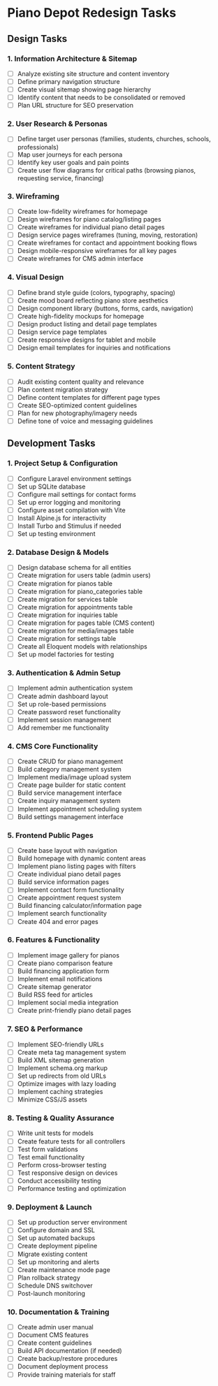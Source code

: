 # Piano Depot Redesign Tasks

## Design Tasks

### 1. Information Architecture & Sitemap
- [ ] Analyze existing site structure and content inventory
- [ ] Define primary navigation structure
- [ ] Create visual sitemap showing page hierarchy
- [ ] Identify content that needs to be consolidated or removed
- [ ] Plan URL structure for SEO preservation

### 2. User Research & Personas
- [ ] Define target user personas (families, students, churches, schools, professionals)
- [ ] Map user journeys for each persona
- [ ] Identify key user goals and pain points
- [ ] Create user flow diagrams for critical paths (browsing pianos, requesting service, financing)

### 3. Wireframing
- [ ] Create low-fidelity wireframes for homepage
- [ ] Design wireframes for piano catalog/listing pages
- [ ] Create wireframes for individual piano detail pages
- [ ] Design service pages wireframes (tuning, moving, restoration)
- [ ] Create wireframes for contact and appointment booking flows
- [ ] Design mobile-responsive wireframes for all key pages
- [ ] Create wireframes for CMS admin interface

### 4. Visual Design
- [ ] Define brand style guide (colors, typography, spacing)
- [ ] Create mood board reflecting piano store aesthetics
- [ ] Design component library (buttons, forms, cards, navigation)
- [ ] Create high-fidelity mockups for homepage
- [ ] Design product listing and detail page templates
- [ ] Design service page templates
- [ ] Create responsive designs for tablet and mobile
- [ ] Design email templates for inquiries and notifications

### 5. Content Strategy
- [ ] Audit existing content quality and relevance
- [ ] Plan content migration strategy
- [ ] Define content templates for different page types
- [ ] Create SEO-optimized content guidelines
- [ ] Plan for new photography/imagery needs
- [ ] Define tone of voice and messaging guidelines

## Development Tasks

### 1. Project Setup & Configuration
- [ ] Configure Laravel environment settings
- [ ] Set up SQLite database
- [ ] Configure mail settings for contact forms
- [ ] Set up error logging and monitoring
- [ ] Configure asset compilation with Vite
- [ ] Install Alpine.js for interactivity
- [ ] Install Turbo and Stimulus if needed
- [ ] Set up testing environment

### 2. Database Design & Models
- [ ] Design database schema for all entities
- [ ] Create migration for users table (admin users)
- [ ] Create migration for pianos table
- [ ] Create migration for piano_categories table
- [ ] Create migration for services table
- [ ] Create migration for appointments table
- [ ] Create migration for inquiries table
- [ ] Create migration for pages table (CMS content)
- [ ] Create migration for media/images table
- [ ] Create migration for settings table
- [ ] Create all Eloquent models with relationships
- [ ] Set up model factories for testing

### 3. Authentication & Admin Setup
- [ ] Implement admin authentication system
- [ ] Create admin dashboard layout
- [ ] Set up role-based permissions
- [ ] Create password reset functionality
- [ ] Implement session management
- [ ] Add remember me functionality

### 4. CMS Core Functionality
- [ ] Create CRUD for piano management
- [ ] Build category management system
- [ ] Implement media/image upload system
- [ ] Create page builder for static content
- [ ] Build service management interface
- [ ] Create inquiry management system
- [ ] Implement appointment scheduling system
- [ ] Build settings management interface

### 5. Frontend Public Pages
- [ ] Create base layout with navigation
- [ ] Build homepage with dynamic content areas
- [ ] Implement piano listing pages with filters
- [ ] Create individual piano detail pages
- [ ] Build service information pages
- [ ] Implement contact form functionality
- [ ] Create appointment request system
- [ ] Build financing calculator/information page
- [ ] Implement search functionality
- [ ] Create 404 and error pages

### 6. Features & Functionality
- [ ] Implement image gallery for pianos
- [ ] Create piano comparison feature
- [ ] Build financing application form
- [ ] Implement email notifications
- [ ] Create sitemap generator
- [ ] Build RSS feed for articles
- [ ] Implement social media integration
- [ ] Create print-friendly piano detail pages

### 7. SEO & Performance
- [ ] Implement SEO-friendly URLs
- [ ] Create meta tag management system
- [ ] Build XML sitemap generation
- [ ] Implement schema.org markup
- [ ] Set up redirects from old URLs
- [ ] Optimize images with lazy loading
- [ ] Implement caching strategies
- [ ] Minimize CSS/JS assets

### 8. Testing & Quality Assurance
- [ ] Write unit tests for models
- [ ] Create feature tests for all controllers
- [ ] Test form validations
- [ ] Test email functionality
- [ ] Perform cross-browser testing
- [ ] Test responsive design on devices
- [ ] Conduct accessibility testing
- [ ] Performance testing and optimization

### 9. Deployment & Launch
- [ ] Set up production server environment
- [ ] Configure domain and SSL
- [ ] Set up automated backups
- [ ] Create deployment pipeline
- [ ] Migrate existing content
- [ ] Set up monitoring and alerts
- [ ] Create maintenance mode page
- [ ] Plan rollback strategy
- [ ] Schedule DNS switchover
- [ ] Post-launch monitoring

### 10. Documentation & Training
- [ ] Create admin user manual
- [ ] Document CMS features
- [ ] Create content guidelines
- [ ] Build API documentation (if needed)
- [ ] Create backup/restore procedures
- [ ] Document deployment process
- [ ] Provide training materials for staff